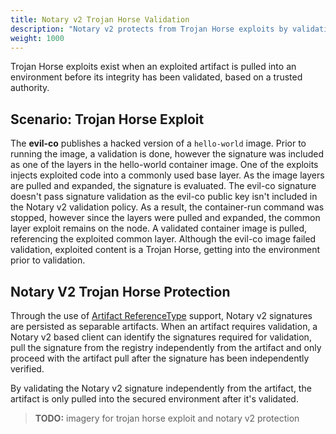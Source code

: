 ```yaml
---
title: Notary v2 Trojan Horse Validation
description: "Notary v2 protects from Trojan Horse exploits by validating signatures independently from the artifact."
weight: 1000
---
```


Trojan Horse exploits exist when an exploited artifact is pulled into an environment before its integrity has been validated, based on a trusted authority.

## Scenario: Trojan Horse Exploit

The **evil-co** publishes a hacked version of a `hello-world` image. Prior to running the image, a validation is done, however the signature was included as one of the layers in the hello-world container image. One of the exploits injects exploited code into a commonly used base layer. As the image layers are pulled and expanded, the signature is evaluated. The evil-co signature doesn't pass signature validation as the evil-co public key isn't included in the Notary v2 validation policy.
As a result, the container-run command was stopped, however since the layers were pulled and expanded, the common layer exploit remains on the node.
A validated container image is pulled, referencing the exploited common layer. Although the evil-co image failed validation, exploited content is a Trojan Horse, getting into the environment prior to validation.

## Notary V2 Trojan Horse Protection

Through the use of [Artifact ReferenceType][artifact-references] support, Notary v2 signatures are persisted as separable artifacts. When an artifact requires validation, a Notary v2 based client can identify the signatures required for validation, pull the signature from the registry independently from the artifact and only proceed with the artifact pull after the signature has been independently verified.

By validating the Notary v2 signature independently from the artifact, the artifact is only pulled into the secured environment after it's validated.

> **TODO:** imagery for trojan horse exploit and notary v2 protection

[artifact-references]:    artifact-references